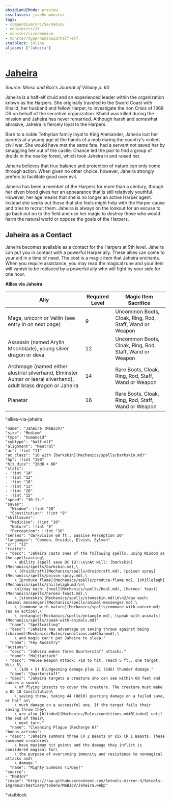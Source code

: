 ```yaml
---
obsidianUIMode: preview
cssclasses: json5e-monster
tags:
- compendium/src/5e/mabjov
- monster/cr/13
- monster/size/medium
- monster/type/humanoid/half-elf
statblock: inline
aliases: ["Jaheira"]
---
```

# [Jaheira](Mechanics\bestiary\npc/jaheira-mabjov.md)
*Source: Minsc and Boo's Journal of Villainy p. 60*  

Jaheira is a half-elf druid and an experienced leader within the organization known as the Harpers. She originally traveled to the Sword Coast with Khalid, her husband and fellow Harper, to investigate the Iron Crisis of 1368 DR on behalf of the secretive organization. Khalid was killed during the mission and Jaheira has never remarried. Although harsh and somewhat abrasive, Jaheira is fiercely loyal to the Harpers.

Born to a noble Tethyrian family loyal to King Alemander, Jaheira lost her parents at a young age at the hands of a mob during the country's violent civil war. She would have met the same fate, had a servant not saved her by smuggling her out of the castle. Chance led the pair to find a group of druids in the nearby forest, which took Jaheira in and raised her.

Jaheira believes that true balance and protection of nature can only come through action. When given no other choice, however, Jaheira strongly prefers to facilitate good over evil.

Jaheira has been a member of the Harpers for more than a century, though her elven blood gives her an appearance that is still relatively youthful. However, her age means that she is no longer an active Harper agent. Instead she seeks out those that she feels might help with the Harper cause and tries to recruit them. Jaheira is always on the lookout for an excuse to go back out on to the field and use her magic to destroy those who would harm the natural world or oppose the goals of the Harpers.

## Jaheira as a Contact

Jaheira becomes available as a contact for the Harpers at 9th level. Jaheira can put you in contact with a powerful Harper ally. These allies can come to your aid in a time of need. The cost is a magic item that Jaheira enchants. When you require assistance, you may read the magical rune and your item will vanish to be replaced by a powerful ally who will fight by your side for one hour.

**Allies via Jaheira**

| Ally | Required Level | Magic Item Sacrifice |
|------|----------------|----------------------|
| Mage, unicorn or Vellin (see entry in on next page) | 9 | Uncommon Boots, Cloak, Ring, Rod, Staff, Wand or Weapon |
| Assassin (named Arylin Moonblade), young silver dragon or deva | 12 | Uncommon Boots, Cloak, Ring, Rod, Staff, Wand or Weapon |
| Archmage (named either alustriel silverhand, Elminster Aumar or laeral silverhand), adult brass dragon or Jaheira | 14 | Rare Boots, Cloak, Ring, Rod, Staff, Wand or Weapon |
| Planetar | 16 | Rare Boots, Cloak, Ring, Rod, Staff, Wand or Weapon |
^allies-via-jaheira

```statblock
"name": "Jaheira (MaBJoV)"
"size": "Medium"
"type": "humanoid"
"subtype": "half-elf"
"alignment": "Neutral"
"ac": !!int "11"
"ac_class": "16 with [barkskin](Mechanics/spells/barkskin.md)"
"hp": !!int "150"
"hit_dice": "20d8 + 60"
"stats":
- !!int "14"
- !!int "12"
- !!int "16"
- !!int "12"
- !!int "20"
- !!int "15"
"speed": "30 ft."
"saves":
  "Wisdom": !!int "10"
  "Constitution": !!int "8"
"skillsaves":
  "Medicine": !!int "10"
  "Nature": !!int "6"
  "Perception": !!int "10"
"senses": "darkvision 60 ft., passive Perception 20"
"languages": "Common, Druidic, Elvish, Sylvan"
"cr": "13"
"traits":
- "desc": "Jaheira casts ones of the following spells, using Wisdom as the spellcasting\
    \ ability (spell save DC 18):\n\nAt will: [barkskin](Mechanics/spells/barkskin.md),\
    \ [druidcraft](Mechanics/spells/druidcraft.md), [poison spray](Mechanics/spells/poison-spray.md),\
    \ [produce flame](Mechanics/spells/produce-flame.md), [shillelagh](Mechanics/spells/shillelagh.md)\n\
    \n1/day each: [heal](Mechanics/spells/heal.md), [heroes' feast](Mechanics/spells/heroes-feast.md),\
    \ [stoneskin](Mechanics/spells/stoneskin.md)\n\n2/day each: [animal messenger](Mechanics/spells/animal-messenger.md),\
    \ [commune with nature](Mechanics/spells/commune-with-nature.md) (as an action),\
    \ [entangle](Mechanics/spells/entangle.md), [speak with animals](Mechanics/spells/speak-with-animals.md)"
  "name": "Spellcasting"
- "desc": "Jaheira has advantage on saving throws against being [charmed](Mechanics/Rules/conditions.md#Charmed),\
    \ and magic can't put Jaheira to sleep."
  "name": "Fey Ancestry"
"actions":
- "desc": "Jaheira makes three Quarterstaff attacks."
  "name": "Multiattack"
- "desc": "Melee Weapon Attack: +10 to hit, reach 5 ft., one target. Hit: 5\
    \ (1d8 + 5) bludgeoning damage plus 21 (6d6) thunder damage."
  "name": "Quarterstaff"
- "desc": "Jaheira targets a creature she can see within 60 feet and causes a swarm\
    \ of flying insects to cover the creature. The creature must make a DC 18 Constitution\
    \ saving throw, taking 44 (8d10) piercing damage on a failed save, or half as\
    \ much damage on a successful one. If the target fails their saving throw they\
    \ are also [blinded](Mechanics/Rules/conditions.md#Blinded) until the end of their\
    \ next turn."
  "name": "Cleansing Plague (Recharge 6)"
"bonus_actions":
- "desc": "Jaheira summons three CR 2 Beasts or six CR 1 Beasts. These summoned creatures\
    \ have maximum hit points and the damage they inflict is considered magical for\
    \ the purpose of overcoming immunity and resistance to nonmagical attacks and\
    \ damage."
  "name": "Mighty Summons (1/Day)"
"source":
- "MaBJoV"
"image": "https://raw.githubusercontent.com/5etools-mirror-3/5etools-img/main/bestiary/tokens/MaBJoV/Jaheira.webp"
```
^statblock